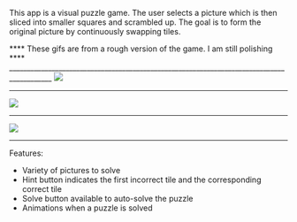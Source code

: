 This app is a visual puzzle game. The user selects a picture which is then sliced into smaller squares and scrambled up. The goal is to form the original picture by continuously swapping tiles.

**** These gifs are from a rough version of the game. I am still polishing **** __________________________________________________________________________________________
![](https://github.com/pakalewis/ShiftingTiles/blob/master/gif1.gif)
__________________________________________________________________________________________
![](https://github.com/pakalewis/ShiftingTiles/blob/master/gif2.gif)
__________________________________________________________________________________________
![](https://github.com/pakalewis/ShiftingTiles/blob/master/gif3.gif)
__________________________________________________________________________________________


Features:
- Variety of pictures to solve
- Hint button indicates the first incorrect tile and the corresponding correct tile
- Solve button available to auto-solve the puzzle
- Animations when a puzzle is solved
